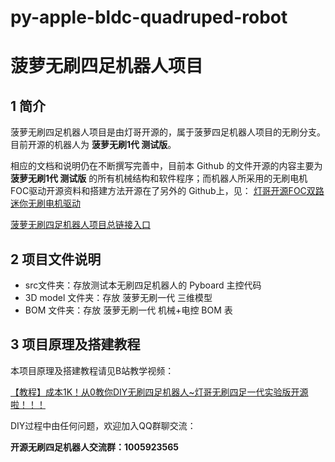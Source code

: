 # py-apple-bldc-quadruped-robot
# 菠萝无刷四足机器人项目

## 1 简介  

  菠萝无刷四足机器人项目是由灯哥开源的，属于菠萝四足机器人项目的无刷分支。目前开源的机器人为  **菠萝无刷1代 测试版**。

  相应的文档和说明仍在不断撰写完善中，目前本 Github 的文件开源的内容主要为 **菠萝无刷1代 测试版** 的所有机械结构和软件程序；而机器人所采用的无刷电机FOC驱动开源资料和搭建方法开源在了另外的 Github上，见：  [灯哥开源FOC双路迷你无刷电机驱动](https://github.com/ToanTech/Deng-s-foc-controller)

  [菠萝无刷四足机器人项目总链接入口](https://github.com/ToanTech/py-apple-quadruped-robot)

## 2 项目文件说明

* src文件夹：存放测试本无刷四足机器人的 Pyboard 主控代码
* 3D model 文件夹：存放 菠萝无刷一代 三维模型
* BOM 文件夹：存放 菠萝无刷一代  机械+电控 BOM 表

## 3  项目原理及搭建教程

   本项目原理及搭建教程请见B站教学视频：

 [【教程】成本1K！从0教你DIY无刷四足机器人~灯哥无刷四足一代实验版开源啦！！！](https://www.bilibili.com/video/BV1kV411i76z/)

  DIY过程中由任何问题，欢迎加入QQ群聊交流：

  **开源无刷四足机器人交流群：1005923565**

